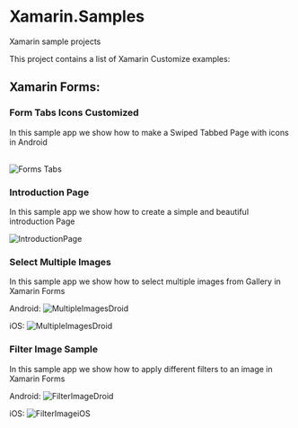 # Xamarin.Samples
Xamarin sample projects

This project contains a list of Xamarin Customize examples: 


## Xamarin Forms: 

### Form Tabs Icons Customized 
In this sample app we show how to make a Swiped Tabbed Page with icons in Android 

<br>
<img src="https://github.com/CrossGeeks/Xamarin.Samples/blob/master/Xamarin%20Forms/ScreenShots/FormsTabs/swipe.gif" title="Forms Tabs"/>
<br>

### Introduction Page 
In this sample app we show how to create a simple and beautiful introduction Page 

<img src="https://github.com/CrossGeeks/Xamarin.Samples/blob/master/Xamarin%20Forms/ScreenShots/IntroductionUISample/introPage.gif" title="IntroductionPage"/>

### Select Multiple Images  
In this sample app we show how to select multiple images from Gallery in Xamarin Forms  

Android: 
<img src="https://github.com/CrossGeeks/Xamarin.Samples/blob/master/Xamarin%20Forms/ScreenShots/MultipleImages/multipleImagesDroid.gif" title="MultipleImagesDroid"/>

iOS: 
<img src="https://github.com/CrossGeeks/Xamarin.Samples/blob/master/Xamarin%20Forms/ScreenShots/MultipleImages/multipleImagesiOS.gif" title="MultipleImagesDroid"/>

### Filter Image Sample
In this sample app we show how to apply different filters to an image in Xamarin Forms  

Android: 
<img src="https://github.com/CrossGeeks/Xamarin.Samples/blob/master/Xamarin%20Forms/ScreenShots/FilterImageSample/FilterImageDroid.gif" title="FilterImageDroid"/>

iOS: 
<img src="https://github.com/CrossGeeks/Xamarin.Samples/blob/master/Xamarin%20Forms/ScreenShots/FilterImageSample/FilterImageiOS.gif" title="FilterImageiOS"/>
